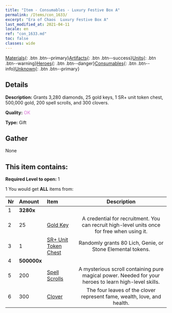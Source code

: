 ```yaml
---
title: "Item - Consumables - Luxury Festive Box A"
permalink: /Items/con_1633/
excerpt: "Era of Chaos  Luxury Festive Box A"
last_modified_at: 2021-04-11
locale: en
ref: "con_1633.md"
toc: false
classes: wide
---
```

 [Materials](/Items/){: .btn .btn--primary}[Artifacts](/Items/Artifacts/){: .btn .btn--success}[Units](/Items/Units/){: .btn .btn--warning}[Heroes](/Items/Heroes/){: .btn .btn--danger}[Consumables](/Items/Consumables/){: .btn .btn--info}[Unknown](/Items/Unknown/){: .btn .btn--primary}

## Details
 **Description:** Grants 3,280 diamonds, 25 gold keys, 1 SR+ unit token chest, 500,000 gold, 200 spell scrolls, and 300 clovers.

 **Quality:** <span style="color: #DA70D6">OK</span>

 **Type:** Gift

## Gather

  None

## This item contains:

 **Required Level to open:** 1

 1 You would get **ALL** items  from:

  | Nr | Amount |     Item    | Description |
  |:---|:-------|:------------|:-----------:|
  | 1 |  **3280x** | <i class="fas fa-gem"/> |  | 
  | 2 | 25 | [Gold Key](/Items/con_783/) | A credential for recruitment. You can recruit high-level units once for free when using it. | 
  | 3 | 1 | [SR+ Unit Token Chest](/Items/con_1598/) | Randomly grants 80 Lich, Genie, or Stone Elemental tokens. | 
  | 4 |  **500000x** | <i class="fas fa-coins"/> |  | 
  | 5 | 200 | [Spell Scrolls](/Items/con_694/) | A mysterious scroll containing pure magical power. Needed for your heroes to learn high-level skills. | 
  | 6 | 300 | [Clover](/Items/con_537/) | The four leaves of the clover represent fame, wealth, love, and health. | 
